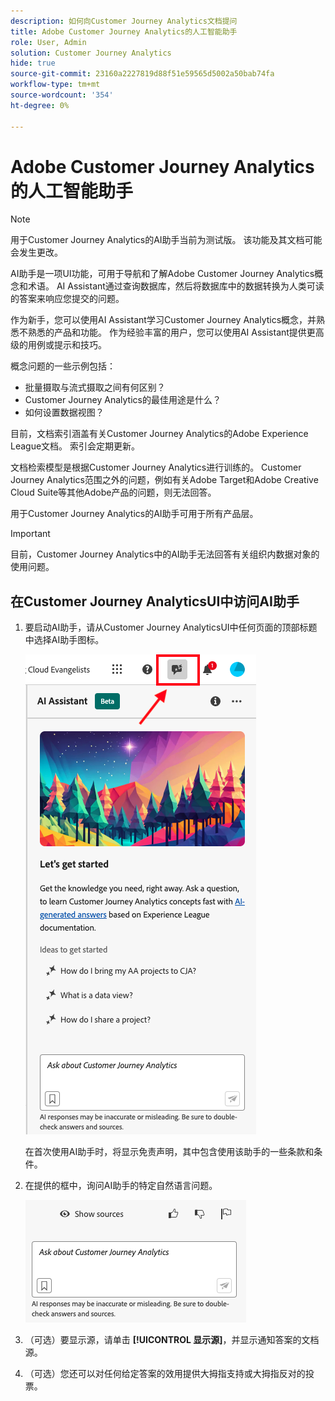 ```yaml
---
description: 如何向Customer Journey Analytics文档提问
title: Adobe Customer Journey Analytics的人工智能助手
role: User, Admin
solution: Customer Journey Analytics
hide: true
source-git-commit: 23160a2227819d88f51e59565d5002a50bab74fa
workflow-type: tm+mt
source-wordcount: '354'
ht-degree: 0%

---
```



# Adobe Customer Journey Analytics的人工智能助手

>[!NOTE]
>
>用于Customer Journey Analytics的AI助手当前为测试版。 该功能及其文档可能会发生更改。

AI助手是一项UI功能，可用于导航和了解Adobe Customer Journey Analytics概念和术语。 AI Assistant通过查询数据库，然后将数据库中的数据转换为人类可读的答案来响应您提交的问题。

作为新手，您可以使用AI Assistant学习Customer Journey Analytics概念，并熟悉不熟悉的产品和功能。 作为经验丰富的用户，您可以使用AI Assistant提供更高级的用例或提示和技巧。

概念问题的一些示例包括：

* 批量摄取与流式摄取之间有何区别？
* Customer Journey Analytics的最佳用途是什么？
* 如何设置数据视图？

目前，文档索引涵盖有关Customer Journey Analytics的Adobe Experience League文档。 索引会定期更新。

文档检索模型是根据Customer Journey Analytics进行训练的。 Customer Journey Analytics范围之外的问题，例如有关Adobe Target和Adobe Creative Cloud Suite等其他Adobe产品的问题，则无法回答。

用于Customer Journey Analytics的AI助手可用于所有产品层。

>[!IMPORTANT]
>
>目前，Customer Journey Analytics中的AI助手无法回答有关组织内数据对象的使用问题。

## 在Customer Journey AnalyticsUI中访问AI助手

1. 要启动AI助手，请从Customer Journey AnalyticsUI中任何页面的顶部标题中选择AI助手图标。

   ![AI助手图标](assets/ai-asst1.png)

   在首次使用AI助手时，将显示免责声明，其中包含使用该助手的一些条款和条件。

1. 在提供的框中，询问AI助手的特定自然语言问题。

   ![问题框](assets/ai-asst2.png)

1. （可选）要显示源，请单击 **[!UICONTROL 显示源]**，并显示通知答案的文档源。

1. （可选）您还可以对任何给定答案的效用提供大拇指支持或大拇指反对的投票。
